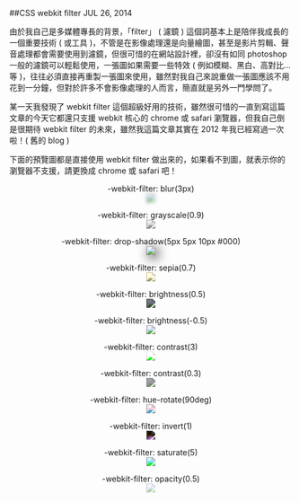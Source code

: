 <!-- @@master  = ../../_layout.html-->

<!-- @@block  =  jsBottom-->

<include src="../../_articles-js.html"></include>

<!-- @@close-->

<!-- @@block  =  css-->

<include src="../../_articles-css.html"></include>

<!-- @@close-->

<!-- @@block  =  articles-social-->

<include src="../../_articles-social.html"></include>

<!-- @@close-->

<!-- @@block  =  articles-footer-->

<include src="../../_articles.html"></include>

<!-- @@close-->

<!-- @@block  =  meta-->

<meta property="article:published_time" content="2014-07-26T17:25:00+01:00">

<meta name="keywords" content="css,css3,webkit,webkit filter,濾鏡">

<link rel="publisher" href="https://plus.google.com/105185415102049371674">

<meta name="description" content="某一天我發現了 webkit filter 這個超級好用的技術，雖然很可惜的一直到寫這篇文章的今天它都還只支援 webkit 核心的 chrome 或 safari 瀏覽器，但我自己倒是很期待 webkit filter 的未來，雖然我這篇文章其實在 2012 年我已經寫過一次啦">

<meta itemprop="name" content="CSS webkit filter - OXXO.STUDIO">

<meta itemprop="image" content="http://www.oxxostudio.tw/img/articles/201407/20140726_2_01.jpg">

<meta itemprop="description" content="某一天我發現了 webkit filter 這個超級好用的技術，雖然很可惜的一直到寫這篇文章的今天它都還只支援 webkit 核心的 chrome 或 safari 瀏覽器，但我自己倒是很期待 webkit filter 的未來，雖然我這篇文章其實在 2012 年我已經寫過一次啦">

<meta property="og:title" content="CSS webkit filter - OXXO.STUDIO">

<meta property="og:url" content="http://www.oxxostudio.tw/articles/201407/css-swbkit-filter.html">

<meta property="og:image" content="http://www.oxxostudio.tw/img/articles/201407/20140726_2_01.jpg">

<meta property="og:description" content="某一天我發現了 webkit filter 這個超級好用的技術，雖然很可惜的一直到寫這篇文章的今天它都還只支援 webkit 核心的 chrome 或 safari 瀏覽器，但我自己倒是很期待 webkit filter 的未來，雖然我這篇文章其實在 2012 年我已經寫過一次啦">

<title>CSS webkit filter - OXXO.STUDIO</title> 

<!-- @@close-->

<!-- @@block  =  articles-content--> 

##CSS webkit filter <span class="article-date" tag="css"><i></i>JUL 26, 2014</span>

由於我自己是多媒體專長的背景，「filter」 ( 濾鏡 ) 這個詞基本上是陪伴我成長的一個重要技術 ( 或工具 )，不管是在影像處理還是向量繪圖，甚至是影片剪輯、聲音處理都會需要使用到濾鏡，但很可惜的在網站設計裡，卻沒有如同 photoshop 一般的濾鏡可以輕鬆使用，一張圖如果需要一些特效 ( 例如模糊、黑白、高對比...等 )，往往必須直接再重製一張圖來使用，雖然對我自己來說重做一張圖應該不用花到一分鐘，但對於許多不會影像處理的人而言，簡直就是另外一門學問了。

某一天我發現了 webkit filter 這個超級好用的技術，雖然很可惜的一直到寫這篇文章的今天它都還只支援 webkit 核心的 chrome 或 safari 瀏覽器，但我自己倒是很期待 webkit filter 的未來，雖然我這篇文章其實在 2012 年我已經寫過一次啦！( 舊的 blog )

下面的預覽圖都是直接使用 webkit filter 做出來的，如果看不到圖，就表示你的瀏覽器不支援，請更換成 chrome 或 safari 吧！

<p style="text-align:center;">
-webkit-filter: blur(3px)

<br/>
<img src="/img/articles/201407/20140726_2_02.png" style="-webkit-filter: blur(3px);" />
</p>
<p style="text-align:center;">
-webkit-filter: grayscale(0.9)

<br/>
<img src="/img/articles/201407/20140726_2_02.png" style="-webkit-filter: grayscale(0.9);" />
</p>
<p style="text-align:center;">
-webkit-filter: drop-shadow(5px 5px 10px #000)

<br/>
<img src="/img/articles/201407/20140726_2_02.png" style="-webkit-filter: drop-shadow(5px 5px 10px #000);" />
</p>
<p style="text-align:center;">
-webkit-filter: sepia(0.7)

<br/>
<img src="/img/articles/201407/20140726_2_02.png" style="-webkit-filter: sepia(0.7);" />
<br/>
</p>
<p style="text-align:center;">-webkit-filter: brightness(0.5)

<br/>
<img src="/img/articles/201407/20140726_2_02.png" style="-webkit-filter: brightness(0.5);" />

</p>
<p style="text-align:center;">-webkit-filter: brightness(-0.5)

<br/>
<img src="/img/articles/201407/20140726_2_02.png" style="-webkit-filter: brightness(-0.5);" />

</p>
<p style="text-align:center;">-webkit-filter: contrast(3)

<br/>
<img src="/img/articles/201407/20140726_2_02.png" style="-webkit-filter: contrast(3);" />

</p>
<p style="text-align:center;">-webkit-filter: contrast(0.3)

<Br/>
<img src="/img/articles/201407/20140726_2_02.png" style="-webkit-filter: contrast(0.3);" />

</p>
<p style="text-align:center;">-webkit-filter: hue-rotate(90deg)

<br/>
<img src="/img/articles/201407/20140726_2_02.png" style="-webkit-filter: hue-rotate(90deg);" />

</p>
<p style="text-align:center;">-webkit-filter: invert(1)

<br/>
<img src="/img/articles/201407/20140726_2_02.png" style="-webkit-filter: invert(1);" />

</p>
<p style="text-align:center;">-webkit-filter: saturate(5)

<br/>
<img src="/img/articles/201407/20140726_2_02.png" style="-webkit-filter: saturate(5);" />

</p>
<p style="text-align:center;">-webkit-filter: opacity(0.5)

<br/>
<img src="/img/articles/201407/20140726_2_02.png" style="-webkit-filter: opacity(0.5);" />

</p>

<!-- @@close-->